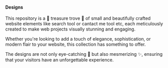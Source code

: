 <h4>Designs</h4>

<p>This repository is a 🌟 treasure trove 🌟 of small and beautifully crafted website elements like search tool or cantact me tool etc, each meticulously created to make web projects visually stunning and engaging.</p>
<p>Whether you're looking to add a touch of elegance, sophistication, or modern flair to your website, this collection has something to offer.</p>
<p>The designs are not only eye-catching 👀 but also mesmerizing ✨, ensuring that your visitors have an unforgettable experience.</p>
